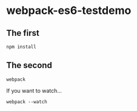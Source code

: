 # webpack-es6-testdemo

## The first
```
npm install
```
## The second
```
webpack
```
If you want to watch...
```
webpack --watch
```
